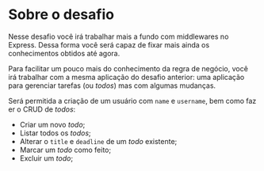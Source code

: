 # Sobre o desafio

Nesse desafio você irá trabalhar mais a fundo com middlewares no Express. Dessa forma você será capaz de fixar mais ainda os conhecimentos obtidos até agora.

Para facilitar um pouco mais do conhecimento da regra de negócio, você irá trabalhar com a mesma aplicação do desafio anterior: uma aplicação para gerenciar tarefas (ou _todos_) mas com algumas mudanças.

Será permitida a criação de um usuário com `name` e `username`, bem como fazer o CRUD de *todos*:

- Criar um novo _todo_;
- Listar todos os _todos_;
- Alterar o `title` e `deadline` de um _todo_ existente;
- Marcar um _todo_ como feito;
- Excluir um _todo_;
